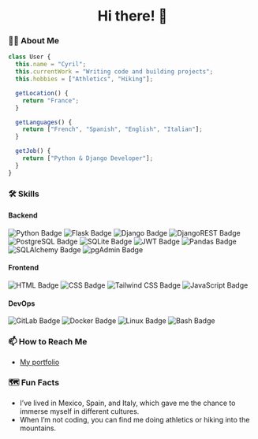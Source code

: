 <h1 align="center">Hi there! 👋</h1>

### 👩‍💻 About Me

```js
class User {
  this.name = "Cyril";
  this.currentWork = "Writing code and building projects";
  this.hobbies = ["Athletics", "Hiking"];

  getLocation() {
    return "France";
  }

  getLanguages() {
    return ["French", "Spanish", "English", "Italian"];
  }

  getJob() {
    return ["Python & Django Developer"];
  }
}
```

### 🛠 Skills

#### Backend

<p>
<img alt="Python Badge" src="https://img.shields.io/badge/Python-3776AB?style=for-the-badge&logo=python&logoColor=FFD43B" /> 
<img alt="Flask Badge" src="https://img.shields.io/badge/Flask-FFFFFF?style=for-the-badge&logo=flask&logoColor=000000" /> 
<img alt="Django Badge" src="https://img.shields.io/badge/Django-092E20?style=for-the-badge&logo=django&logoColor=white" /> 
<img alt="DjangoREST Badge" src="https://img.shields.io/badge/Django%20REST-ff1709?style=for-the-badge&logo=django&logoColor=white&color=ff1709&labelColor=black" /> 
<img alt="PostgreSQL Badge" src="https://img.shields.io/badge/PostgreSQL-4169E1?style=for-the-badge&logo=postgresql&logoColor=white" /> 
<img alt="SQLite Badge" src="https://img.shields.io/badge/SQLite-003B57?style=for-the-badge&logo=sqlite&logoColor=white" /> 
<img alt="JWT Badge" src="https://img.shields.io/badge/JWT-000000?style=for-the-badge&logo=jsonwebtokens&logoColor=white" /> 
<img alt="Pandas Badge" src="https://img.shields.io/badge/Pandas-150458?style=for-the-badge&logo=pandas&logoColor=white" /> 
<img alt="SQLAlchemy Badge" src="https://img.shields.io/badge/SQLAlchemy-0B2C5E?style=for-the-badge&logo=sqlalchemy&logoColor=white" /> 
<img alt="pgAdmin Badge" src="https://img.shields.io/badge/pgAdmin-004B87?style=for-the-badge&logo=pgadmin&logoColor=white" />
</p>

#### Frontend

<p>
<img alt="HTML Badge" src="https://img.shields.io/badge/HTML5-E34F26?style=for-the-badge&logo=html5&logoColor=white" />
<img alt="CSS Badge" src="https://img.shields.io/badge/CSS3-1572B6?style=for-the-badge&logo=css3&logoColor=white" />
<img alt="Tailwind CSS Badge" src="https://img.shields.io/badge/TailwindCSS-06B6D4?style=for-the-badge&logo=tailwindcss&logoColor=white" />
<img alt="JavaScript Badge" src="https://img.shields.io/badge/JavaScript-F7DF1E?style=for-the-badge&logo=javascript&logoColor=black" />
</p>

#### DevOps

<p>
<img alt="GitLab Badge" src="https://img.shields.io/badge/GitLab-FC6D26?style=for-the-badge&logo=gitlab&logoColor=white" />
<img alt="Docker Badge" src="https://img.shields.io/badge/Docker-2496ED?style=for-the-badge&logo=docker&logoColor=white" />
<img alt="Linux Badge" src="https://img.shields.io/badge/Linux-FCC624?style=for-the-badge&logo=linux&logoColor=black" />
<img alt="Bash Badge" src="https://img.shields.io/badge/Bash-4EAA25?style=for-the-badge&logo=gnubash&logoColor=white" />
</p>

### 📫 How to Reach Me

- [My portfolio](https://cyril-leblanc.onrender.com/)

### 🗺️ Fun Facts

- I’ve lived in Mexico, Spain, and Italy, which gave me the chance to immerse myself in different cultures.
- When I’m not coding, you can find me doing athletics or hiking into the mountains.
